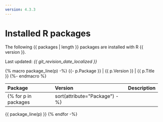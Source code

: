 ```yaml
---
version: 4.3.3
---
```


# Installed R packages

The following {{ packages | length }} packages are installed with R {{ version }}.

Last updated: _{{ git_revision_date_localized }}_

<!-- 
// Copyright 2014-2022 Stanford Research Computing Center
//
// The following code is a derivative work of https://raw.githubusercontent.com/stanford-rc/www.sherlock.stanford.edu/main/src/docs/software/list.md, which is licensed GPLv3. This code therefore is also licensed under the terms GPLv3.
-->

{% macro package_line(p) -%}
    {{- p.Package }} | {{ p.Version }} | {{ p.Title }}
{%- endmacro %}

Package | Version | Description
:------ | :------ | :----------
{% for p in packages | sort(attribute="Package") -%}
  {{ package_line(p) }}
{% endfor -%}
